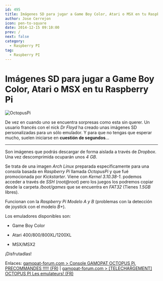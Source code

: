 ```yaml
---
id: 495
title: Imágenes SD para jugar a Game Boy Color, Atari o MSX en tu Raspberry Pi
author: Jose Cerrejon
icon: pen-to-square
date: 2014-12-15 09:10:00
prev: /
next: false
category:
  - Raspberry PI
tag:
  - Raspberry PI
---
```


# Imágenes SD para jugar a Game Boy Color, Atari o MSX en tu Raspberry Pi

![OctopusPi](/images/2014/12/octopu10.png)

De vez en cuando uno se encuentra sorpresas como esta sin querer. Un usuario francés con el nick *Dr Floyd* ha creado unas imágenes SD personalizadas para un sólo emulador. Y para que no tengas que esperar mucho, suelen iniciarse en **cuestión de segundos**...

- - -
Son imágenes que podrás descargar de forma aislada a través de *Dropbox*. Una vez descomprimida ocuparán unos *4 GB*.

Se trata de una imagen *Arch Linux* preparada específicamente para una consola basada en *Raspberry Pi* llamada *OctopusPi* y que fué promocionada por *Kickstarter*. Viene con *Kernel 3.10.38-1*. podemos acceder a través de *SSH* (*root@root*) pero los juegos los podremos copiar desde la carpeta */boot/games* que se encuentra en *FAT32* (Tienes *1.5GB* libres).

Funcionan con la *Raspberry Pi Modelo A y B* (problemas con la detección de joystick con el modelo *B+*).

Los emuladores disponibles son:

* Game Boy Color

* Atari 400/800/800XL/1200XL

* MSX/MSX2


¡Disfrutadlas!

Enlaces: [gamopat-forum.com > Console GAMOPAT OCTOPUS Pi, PRECOMMANDES !!!!! (FR)](http://www.gamopat-forum.com/t71701-console-gamopat-octopus-pi-precommandes) | [gamopat-forum.com > [TELECHARGEMENT] OCTOPUS PI Les emulateurs! (FR)](http://www.gamopat-forum.com/t74221-telechargement-octopus-pi-les-emulateurs)
